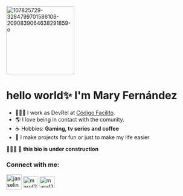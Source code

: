 <img src="https://i.ibb.co/WBsd0sC/107825729-3284799701586106-2090839064638291859-o.jpg" alt="107825729-3284799701586106-2090839064638291859-o" border="0" align="center" width="180" height="180">
<h1>hello world✨ I'm Mary Fernández</h1>

- 👩🏻‍💻 I work as DevRel at [Código Facilito](http://codigofacilito.com "Código Facilito").
- 🌎 I love being in contact with the comunity.
- ☕ Hobbies: **Gaming, tv series and coffee**
- 💚 I make projects for fun or just to make my life easier

👷🏻‍♀️ 🚧 **this bio is under construction** 

<h3 align="left">Connect with me:</h3>
<p align="left">
<a href="https://twitter.com/janselin_" target="blank"><img align="center" src="https://img.freepik.com/vector-premium/nuevo-logotipo-twitter-x-2023-descarga-vector-logotipo-twitter-x_691560-10794.jpg" alt="janselin_" height="40" width="40" /></a>
<a href="https://linkedin.com/in/maryf23" target="blank"><img align="center" src="https://raw.githubusercontent.com/rahuldkjain/github-profile-readme-generator/master/src/images/icons/Social/linked-in-alt.svg" alt="maryf23" height="30" width="40" /></a>
<a href="https://linkedin.com/in/maryf23](https://dev.to/maryf" target="blank"><img align="center" src="https://user-images.githubusercontent.com/80222884/177888363-abdd5326-437f-438a-9a9a-fabbcfa6f69d.png" alt="maryf23" height="30" width="40" /></a>

</p>
